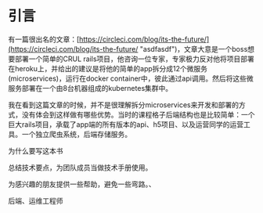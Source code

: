 # 引言

有一篇很出名的文章：[https://circleci.com/blog/its-the-future/](https://circleci.com/blog/its-the-future/ "asdfasdf")，文章大意是一个boss想要部署一个简单的CRUL rails项目，他咨询一位专家，专家极力反对他将项目部署在heroku上，并给出的建议是将他的简单的app拆分成12个微服务\(microservices\)，运行在docker container中，彼此通过api调用。然后将这些微服务部署在一个由8台机器组成的kubernetes集群中。

我在看到这篇文章的时候，并不是很理解拆分microservices来开发和部署的方式，没有体会到这样做有哪些优势。当时的课程格子后端结构也是比较简单：一个巨大rails项目，承载了app端的所有版本的api、h5项目、以及运营同学的运营工具。一个独立爬虫系统，后端存储服务。



为什么要写这本书

总结技术要点，为团队成员当做技术手册使用。

为感兴趣的朋友提供一些帮助，避免一些弯路。、

后端、运维工程师

